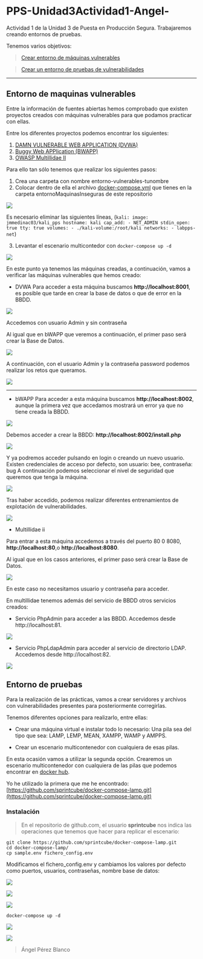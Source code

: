 # PPS-Unidad3Actividad1-Angel-

Actividad 1 de la Unidad 3 de Puesta en Producción Segura. Trabajaremos creando entornos de pruebas.

Tenemos varios objetivos:

> [Crear entorno de máquinas vulnerables](#Entorno-de-maquinas-vulnerables)

> [Crear un entorno de pruebas de vulnerabilidades](#Entorno-de-pruebas)

---
## Entorno de maquinas vulnerables

Entre la información de fuentes abiertas hemos comprobado que existen proyectos creados con máquinas vulnerables para que podamos practicar con ellas.


Entre los diferentes proyectos podemos encontrar los siguientes:

1. [DAMN VULNERABLE WEB APPLICATION \(DVWA\)](https://github.com/digininja/DVWA/blob/master/README.es.md) 
2. [Buggy Web APPlication \(BWAPP\)](http://www.itsecgames.com/) 
3. [OWASP Multillidae II](https://owasp.org/www-project-mutillidae-ii/)

Para ello tan sólo tenemos que realizar los siguientes pasos:

1. Crea una carpeta con nombre entorno-vulnerables-tunombre
2. Colocar dentro de ella el archivo [docker-compose.yml](./entornoMaquinasInseguras/docker-compose.yml) que tienes en la carpeta entornoMaquinasInseguras de este repositorio

![](Images/img1.png)

Es necesario eliminar las siguientes líneas, (```kali:
    image: jmmedinac03/kali_pps
    hostname: kali
    cap_add:
      - NET_ADMIN
    stdin_open: true
    tty: true
    volumes:
      - ./kali-volume:/root/kali
    networks:
      - labpps-net```)
  
3. Levantar el escenario multicontedor con `docker-compose up -d`

![](Images/img2.png)


En este punto ya tenemos las máquinas creadas, a continuación, vamos a verificar las máquinas vulnerables que hemos creado:

- DVWA
Para acceder a esta máquina buscamos __http://localhost:8001__, es posible que tarde en crear la base de datos o que de error en la BBDD.

![](Images/img6.png)

Accedemos con usuario Admin y sin contraseña

Al igual que en bWAPP que veremos a continuación, el primer paso será crear la Base de Datos.

![](Images/img7.png)

A continuación, con el usuario Admin y la contraseña password podemos realizar los retos que queramos.

![](Images/img8.png)

---

- bWAPP
Para acceder a esta máquina buscamos __http://localhost:8002__, aunque la primera vez que accedamos mostrará un error ya que no tiene creada la BBDD.

![](Images/img9.png)


Debemos acceder a crear la BBDD: __http://localhost:8002/install.php__

![](Images/img10.png)

Y ya podremos acceder pulsando en login o creando un nuevo usuario. 
Existen credenciales de acceso por defecto, son usuario: bee, contraseña: bug
A continuación podemos seleccionar el nivel de seguridad que queremos que tenga la máquina.

![](Images/img11.png)

Tras haber accedido, podemos realizar diferentes entrenamientos de explotación de vulnerabilidades.

![](Images/img12.png)


- Multillidae ii

Para entrar a esta máquina accedemos a través del puerto 80 0 8080, __http://localhost:80__,o __http://localhost:8080__.

Al igual que en los casos anteriores, el primer paso será crear la Base de Datos.

![](Images/img5.png)

En este caso no necesitamos usuario y contraseña para acceder.

En multillidae tenemos además del servicio de BBDD otros servicios creados:

* Servicio PhpAdmin para acceder a las BBDD.
  Accedemos desde http://localhost:81. 

![](Images/img3.png)

* Servicio PhpLdapAdmin para acceder al servicio de directorio LDAP.
  Accedemos desde http://localhost:82. 

![](Images/img4.png)

    
## Entorno de pruebas

Para la realización de las prácticas, vamos a crear servidores y archivos con vulnerabilidades presentes para posteriormente corregirlas.

Tenemos diferentes opciones para realizarlo, entre ellas:

- Crear una máquina virtual e instalar todo lo necesario: Una pila sea del tipo que sea: LAMP, LEMP, MEAN, XAMPP, WAMP y AMPPS.

- Crear un escenario multicontenedor con cualquiera de esas pilas.

En esta ocasión vamos a utilizar la segunda opción. Crearemos un escenario multicontenedor con cualquiera de las pilas que podemos encontrar en [docker hub](https://hub.docker.com). 

Yo he utilizado la primera que me he encontrado:[https://github.com/sprintcube/docker-compose-lamp.git](https://github.com/sprintcube/docker-compose-lamp.git)


### Instalación
> En el repositorio de github.com, el usuario __sprintcube__ nos indica las operaciones que tenemos que hacer para replicar el escenario:

```shell
git clone https://github.com/sprintcube/docker-compose-lamp.git
cd docker-compose-lamp/
cp sample.env fichero_config.env
```

Modificamos el fichero_config.env y cambiamos los valores por defecto como puertos, usuarios, contraseñas, nombre base de datos:

![](Images/img15.png)

![](Images/img17.png)

![](Images/img14.png)


```
docker-compose up -d
```

![](Images/img16.png)

![](Images/img18.png)









> Ángel Pérez Blanco
